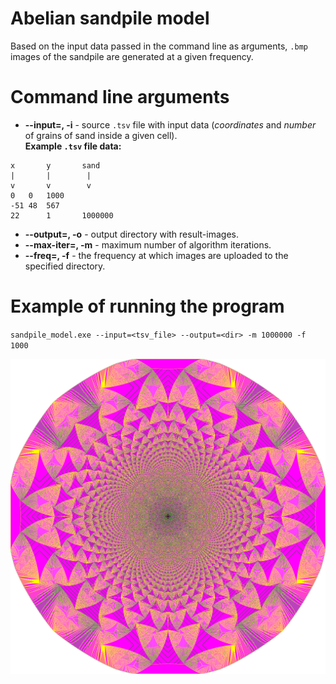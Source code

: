 # Abelian sandpile model

Based on the input data passed in the command line as arguments, `.bmp` images of the sandpile are generated at a given frequency.

# Command line arguments
- **--input=, -i** - source `.tsv` file with input data (*coordinates* and *number* of grains of sand inside a given cell).  
**Example `.tsv` file data:**  
```
x       y       sand
|       |        |
v       v        v
0	0	1000
-51	48	567
22      1       1000000
```
- **--output=, -o** - output directory with result-images.
- **--max-iter=, -m** - maximum number of algorithm iterations.
- **--freq=, -f** - the frequency at which images are uploaded to the specified directory.

# Example of running the program

`sandpile_model.exe --input=<tsv_file> --output=<dir> -m 1000000 -f 1000`  

[<img src="image\sandpile_6700000.bmp" width="1000"/>](image\sandpile_6700000.bmp)
